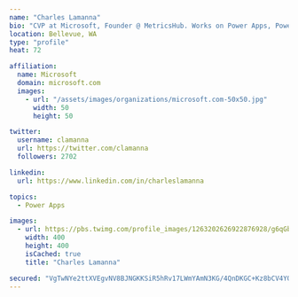 ```yaml
---
name: "Charles Lamanna"
bio: "CVP at Microsoft, Founder @ MetricsHub. Works on Power Apps, Power Automate, Power Virtual Agent, Common Data Service and Dynamics 365."
location: Bellevue, WA
type: "profile"
heat: 72

affiliation:
  name: Microsoft
  domain: microsoft.com
  images:
    - url: "/assets/images/organizations/microsoft.com-50x50.jpg"
      width: 50
      height: 50

twitter:
  username: clamanna
  url: https://twitter.com/clamanna
  followers: 2702

linkedin:
  url: https://www.linkedin.com/in/charleslamanna

topics:
  - Power Apps

images:
  - url: https://pbs.twimg.com/profile_images/1263202626922876928/g6qGbHZ-_400x400.jpg
    width: 400
    height: 400
    isCached: true
    title: "Charles Lamanna"

secured: "VgTwNYe2ttXVEgvNV8BJNGKKSiR5hRv17LWmYAmN3KG/4QnDKGC+Kz8bCV4YQcpTeMl0k9b+wHTpbuOdNsF3RnZIbvDHdWsjBspqmnCa9M+vfJQ8h/KVO2n3PGQXI9lMUCUvUG4Gjw0IfuGbvRd3qhFol3LqiTug1jzVhAvXr8AAsEyfbv80nwx9LgGjccxJe1RWAViwJIIfEIicIpKjOTKuVQOZ0bc7sbEOSlTIvuMFAZot7JqAshcGysUTzGzOOPVdD69ByWl5kEazTtBxjDpp3lxF6LfOqYXLzEXLuf4pxsLGll96zIcPZT1Qd3uk/abIQziLHejqj9OKQDEfeYWLG9FScceaPpVzAZvKgP4mwsHg8UWK4sPigmCV/WycFCIVyS6iefyOVSjzfKn6a+jY7JlGXgomM72LycF/KPA=;PVPYB/EA5/eoEsAwr8JLBg=="
---
```


